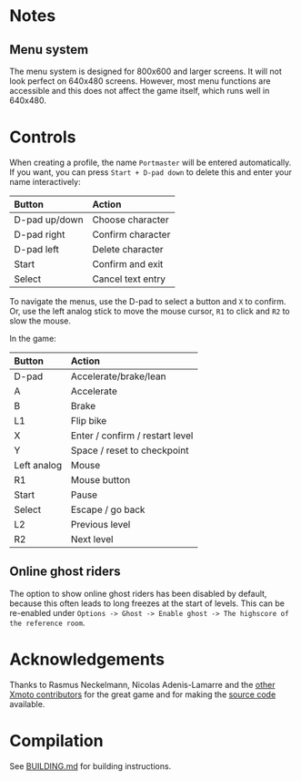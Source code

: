 # Notes

## Menu system
The menu system is designed for 800x600 and larger screens. It will not look perfect on 640x480 screens. However, most menu functions are accessible and this does not affect the game itself, which runs well in 640x480.

# Controls
When creating a profile, the name `Portmaster` will be entered automatically. If you want, you can press `Start + D-pad down` to delete this and enter your name interactively:

| Button        | Action            |
| :-----------  | :---------------- |
| D-pad up/down | Choose character  |
| D-pad right   | Confirm character |
| D-pad left    | Delete character  |
| Start         | Confirm and exit  |
| Select        | Cancel text entry |

To navigate the menus, use the D-pad to select a button and `X` to confirm.  
Or, use the left analog stick to move the mouse cursor, `R1` to click and `R2` to slow the mouse.

In the game:

| Button       | Action                          |
| :----------- | :------------------------------ |
| D-pad        | Accelerate/brake/lean           |
| A            | Accelerate                      |
| B            | Brake                           |
| L1           | Flip bike                       |
| X            | Enter / confirm / restart level |
| Y            | Space / reset to checkpoint     |
| Left analog  | Mouse                           |
| R1           | Mouse button                    |
| Start        | Pause                           |
| Select       | Escape / go back                |
| L2           | Previous level                  |
| R2           | Next level                      |

## Online ghost riders
The option to show online ghost riders has been disabled by default, because this often leads to long freezes at the start of levels. This can be re-enabled under `Options -> Ghost -> Enable ghost -> The highscore of the reference room`.
# Acknowledgements
Thanks to Rasmus Neckelmann, Nicolas Adenis-Lamarre and the [other Xmoto contributors](https://xmoto.tuxfamily.org/index.php?page=contributors) for the great game and for making the [source code](https://github.com/xmoto/xmoto) available.

# Compilation
See [BUILDING.md](https://github.com/PortsMaster/PortMaster-New/blob/main/ports/xmoto/xmoto/BUILDING.md) for building instructions.
